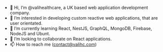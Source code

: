- 👋 Hi, I’m @valihealthcare, a UK based web application development company.
- 👀 I’m interested in developing custom reactive web applications, that are user orientated.
- 🌱 I’m currently learning React, NestJS, GraphQL, MongoDB, Firebase, NodeJS and Ubunt.
- 💞️ I’m looking to collaborate on React applications.
- 📫 How to reach me (contact@valihc.com)

<!---
valihealthcare/valihealthcare is a ✨ special ✨ repository because its `README.md` (this file) appears on your GitHub profile.
You can click the Preview link to take a look at your changes.
--->
